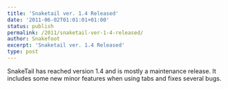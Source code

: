```yaml
---
title: 'Snaketail ver. 1.4 Released'
date: '2011-06-02T01:01:01+01:00'
status: publish
permalink: /2011/snaketail-ver-1-4-released/
author: Snakefoot
excerpt: 'Snaketail ver. 1.4 Released'
type: post
---
```

SnakeTail has reached version 1.4 and is mostly a maintenance release.
It includes some new minor features when using tabs and fixes several bugs.